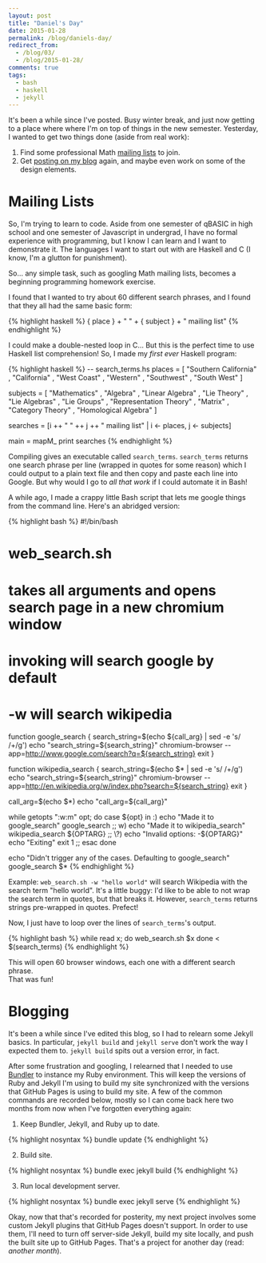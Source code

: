```yaml
---
layout: post
title: "Daniel's Day"
date: 2015-01-28
permalink: /blog/daniels-day/
redirect_from:
  - /blog/03/
  - /blog/2015-01-28/
comments: true
tags:
  - bash
  - haskell
  - jekyll
---
```


It's been a while since I've posted.
Busy winter break, and just now getting to a place where where I'm on top of things in the new semester.
Yesterday, I wanted to get two things done (aside from real work):

1. Find some professional Math [mailing lists](#mailing-lists) to join.
2. Get [posting on my blog](#blogging) again, and maybe even work on some of the design elements.

<!--break-->

# Mailing Lists

So, I'm trying to learn to code.
Aside from one semester of qBASIC in high school and one semester of Javascript in undergrad, I have no formal experience with programming, but I know I can learn and I want to demonstrate it.
The languages I want to start out with are Haskell and C (I know, I'm a glutton for punishment).

So... any simple task, such as googling Math mailing lists, becomes a beginning programming homework exercise.

I found that I wanted to try about 60 different search phrases, and I found that they all had the same basic form:

{% highlight haskell %}
{ place } + " " + { subject } + " mailing list"
{% endhighlight %}

I could make a double-nested loop in C... But this is the perfect time to use Haskell list comprehension!
So, I made my *first ever* Haskell program:

{% highlight haskell %}
-- search_terms.hs
places = [ "Southern California"
         , "California"
         , "West Coast"
         , "Western"
         , "Southwest"
         , "South West"
         ]

subjects = [ "Mathematics"
           , "Algebra"
           , "Linear Algebra"
           , "Lie Theory"
           , "Lie Algebras"
           , "Lie Groups"
           , "Representation Theory"
           , "Matrix"
           , "Category Theory"
           , "Homological Algebra"
           ]

searches = [i ++ " " ++ j ++ " mailing list" | i <- places, j <- subjects]

main = mapM_ print searches
{% endhighlight %}

Compiling gives an executable called `search_terms`.
`search_terms` returns one search phrase per line (wrapped in quotes for some reason) which I could output to a plain text file and then copy and paste each line into Google.
But why would I go to *all that work* if I could automate it in Bash!

A while ago, I made a crappy little Bash script that lets me google things from the command line.
Here's an abridged version:

{% highlight bash %}
#!/bin/bash

# web_search.sh
# takes all arguments and opens search page in a new chromium window

# invoking will search google by default
# -w will search wikipedia

function google_search {
    search_string=$(echo ${call_arg} | sed -e 's/ /+/g')
    echo "search_string=${search_string}"
    chromium-browser --app=http://www.google.com/search?q=${search_string}
    exit
    }

function wikipedia_search {
    search_string=$(echo $* | sed -e 's/ /+/g')
    echo "search_string=${search_string}"
    chromium-browser --app=http://en.wikipedia.org/w/index.php?search=${search_string}
    exit
    }

call_arg=$(echo $*)
echo "call_arg=${call_arg}"

while getopts ":w:m" opt; do
    case ${opt} in
        :)
            echo "Made it to google_search"
            google_search
            ;;
        w)
            echo "Made it to wikipedia_search"
            wikipedia_search ${OPTARG}
            ;;
        \?)
            echo "Invalid options: -${OPTARG}"
            echo "Exiting"
            exit 1
            ;;
        esac
    done

echo "Didn't trigger any of the cases. Defaulting to google_search"
google_search $*
{% endhighlight %}

Example: `web_search.sh -w "hello world"` will search Wikipedia with the search term "hello world".
It's a little buggy: I'd like to be able to not wrap the search term in quotes, but that breaks it.
However, `search_terms` returns strings pre-wrapped in quotes.
Prefect!

Now, I just have to loop over the lines of `search_terms`'s output.

{% highlight bash %}
while read x; do
  web_search.sh $x
done < $(search_terms)
{% endhighlight %}

This will open 60 browser windows, each one with a different search phrase.\
That was fun!

# Blogging

It's been a while since I've edited this blog, so I had to relearn some Jekyll basics.
In particular, `jekyll build` and `jekyll serve` don't work the way I expected them to.
`jekyll build` spits out a version error, in fact.

After some frustration and googling, I relearned that I needed to use [Bundler](http://bundler.io/) to instance my Ruby environment.
This will keep the versions of Ruby and Jekyll I'm using to build my site synchronized with the versions that GitHub Pages is using to build my site.
A few of the common commands are recorded below, mostly so I can come back here two months from now when I've forgotten everything again:

1. Keep Bundler, Jekyll, and Ruby up to date.

{% highlight nosyntax %}
bundle update
{% endhighlight %}

2. Build site.

{% highlight nosyntax %}
bundle exec jekyll build
{% endhighlight %}

3. Run local development server.

{% highlight nosyntax %}
bundle exec jekyll serve
{% endhighlight %}

Okay, now that that's recorded for posterity, my next project involves some custom Jekyll plugins that GitHub Pages doesn't support.
In order to use them, I'll need to turn off server-side Jekyll, build my site locally, and push the built site up to GitHub Pages.
That's a project for another day (read: *another month*).

